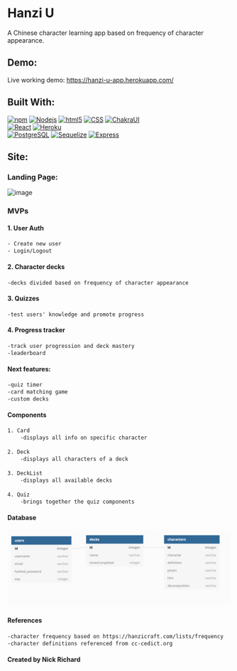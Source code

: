 # Hanzi U

A Chinese character learning app based on frequency of character appearance.

## Demo:
Live working demo: https://hanzi-u-app.herokuapp.com/

## Built With:
<a href="#Built-With"><img alt="npm" src="https://img.shields.io/badge/-NPM-CB3837?style=flat-square&logo=npm&logoColor=white" /></a>
<a href="#Built-With"><img alt="Nodejs" src="https://img.shields.io/badge/-Nodejs-43853d?style=flat-square&logo=Node.js&logoColor=white" /></a>
<a href="#Built-With"><img alt="html5" src="https://img.shields.io/badge/-HTML5-E34F26?style=flat-square&logo=html5&logoColor=white" /></a>
<a href="#Built-With"><img alt="CSS" src="https://img.shields.io/badge/-CSS3-1572B6?style=flat-square&logo=CSS3&logoColor=white" /></a>
<a href="#Built-With"><img alt="ChakraUI" src="https://img.shields.io/badge/ChakraUI-Chakra%20UI-blue?label=&chakraui.svg?" /></a>
<br>
<a href="https://reactjs.org/"><img alt="React" src="https://img.shields.io/badge/-React-61DAFB?style=flat-square&logo=React&logoColor=black" /></a>
<a href="https://heroku.com/"><img alt="Heroku" src="https://img.shields.io/badge/-Heroku-430098?style=flat-square&logo=Heroku&logoColor=white" /></a>
<br>
<a href="https://www.postgresql.org/"><img alt="PostgreSQL" src="https://img.shields.io/badge/-PostgreSQL-336791?style=flat-square&logo=PostgreSQL&logoColor=white" /></a>
<a href="https://sequelize.org/"><img alt="Sequelize" src="https://img.shields.io/badge/-Sequelize-336791?style=flat-square" /></a>
<a href="https://expressjs.com/"><img alt="Express" src="https://img.shields.io/badge/-Express-000000?style=flat-square" /></a>

## Site:
### Landing Page:
![image](https://user-images.githubusercontent.com/8583940/111081664-bfc49300-84da-11eb-9846-66c6ec18bd7c.png)


### MVPs

#### 1. User Auth

    - Create new user
    - Login/Logout

#### 2. Character decks

    -decks divided based on frequency of character appearance

#### 3. Quizzes

    -test users' knowledge and promote progress

#### 4. Progress tracker

    -track user progression and deck mastery
    -leaderboard

#### Next features:
    -quiz timer
    -card matching game
    -custom decks

#### Components

    1. Card
        -displays all info on specific character

    2. Deck
        -displays all characters of a deck

    3. DeckList
        -displays all available decks
    
    4. Quiz
        -brings together the quiz components
    


#### Database

![database image](./HanziU_database.PNG)

#### References
    -character frequency based on https://hanzicraft.com/lists/frequency
    -character definitions referenced from cc-cedict.org
    
#### Created by Nick Richard
